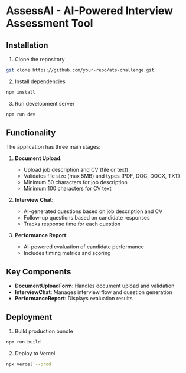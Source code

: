 # AssessAI - AI-Powered Interview Assessment Tool

## Installation

1. Clone the repository
```bash
git clone https://github.com/your-repo/ats-challenge.git
```
2. Install dependencies
```bash
npm install
```
3. Run development server
```bash
npm run dev
```

## Functionality

The application has three main stages:

1. **Document Upload**:
   - Upload job description and CV (file or text)
   - Validates file size (max 5MB) and types (PDF, DOC, DOCX, TXT)
   - Minimum 50 characters for job description
   - Minimum 100 characters for CV text

2. **Interview Chat**:
   - AI-generated questions based on job description and CV
   - Follow-up questions based on candidate responses
   - Tracks response time for each question

3. **Performance Report**:
   - AI-powered evaluation of candidate performance
   - Includes timing metrics and scoring

## Key Components

- **DocumentUploadForm**: Handles document upload and validation
- **InterviewChat**: Manages interview flow and question generation
- **PerformanceReport**: Displays evaluation results

## Deployment

1. Build production bundle
```bash
npm run build
```
2. Deploy to Vercel
```bash
npx vercel --prod
```